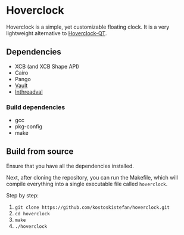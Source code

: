 # Hoverclock

Hoverclock is a simple, yet customizable floating clock. It is a very lightweight alternative to [Hoverclock-QT](https://github.com/kostoskistefan/hoverclock-qt).

## Dependencies

 * XCB (and XCB Shape API)
 * Cairo
 * Pango 
 * [Vault](https://github.com/kostoskistefan/vault)
 * [Inthreadval](https://github.com/kostoskistefan/inthreadval)

### Build dependencies

 * gcc
 * pkg-config
 * make

## Build from source

Ensure that you have all the dependencies installed.

Next, after cloning the repository, you can run the Makefile, which will compile everything into a single executable file called `hoverclock`.

Step by step:
 1. `git clone https://github.com/kostoskistefan/hoverclock.git`
 2. `cd hoverclock`
 3. `make`
 4. `./hoverclock`
